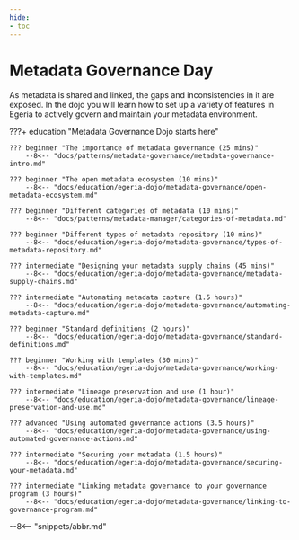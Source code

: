 ```yaml
---
hide:
- toc
---
```


<!-- SPDX-License-Identifier: CC-BY-4.0 -->
<!-- Copyright Contributors to the ODPi Egeria project 2020. -->

# Metadata Governance Day

As metadata is shared and linked, the gaps and inconsistencies in it are exposed.  In the dojo you will learn how to set up a variety of features in Egeria to actively govern and maintain your metadata environment.

???+ education "Metadata Governance Dojo starts here"

    ??? beginner "The importance of metadata governance (25 mins)"
        --8<-- "docs/patterns/metadata-governance/metadata-governance-intro.md"

    ??? beginner "The open metadata ecosystem (10 mins)"
        --8<-- "docs/education/egeria-dojo/metadata-governance/open-metadata-ecosystem.md"
        
    ??? beginner "Different categories of metadata (10 mins)"
        --8<-- "docs/patterns/metadata-manager/categories-of-metadata.md"

    ??? beginner "Different types of metadata repository (10 mins)"
        --8<-- "docs/education/egeria-dojo/metadata-governance/types-of-metadata-repository.md"

    ??? intermediate "Designing your metadata supply chains (45 mins)"
        --8<-- "docs/education/egeria-dojo/metadata-governance/metadata-supply-chains.md"

    ??? intermediate "Automating metadata capture (1.5 hours)"
        --8<-- "docs/education/egeria-dojo/metadata-governance/automating-metadata-capture.md"

    ??? beginner "Standard definitions (2 hours)"
        --8<-- "docs/education/egeria-dojo/metadata-governance/standard-definitions.md"

    ??? beginner "Working with templates (30 mins)"
        --8<-- "docs/education/egeria-dojo/metadata-governance/working-with-templates.md"

    ??? intermediate "Lineage preservation and use (1 hour)"
        --8<-- "docs/education/egeria-dojo/metadata-governance/lineage-preservation-and-use.md"
 
    ??? advanced "Using automated governance actions (3.5 hours)"
        --8<-- "docs/education/egeria-dojo/metadata-governance/using-automated-governance-actions.md"

    ??? intermediate "Securing your metadata (1.5 hours)"
        --8<-- "docs/education/egeria-dojo/metadata-governance/securing-your-metadata.md"

    ??? intermediate "Linking metadata governance to your governance program (3 hours)"
        --8<-- "docs/education/egeria-dojo/metadata-governance/linking-to-governance-program.md"

          
--8<-- "snippets/abbr.md"